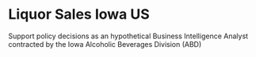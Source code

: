 # Liquor Sales Iowa US
Support policy decisions as an hypothetical Business Intelligence Analyst contracted by the Iowa Alcoholic Beverages Division (ABD)
